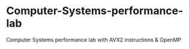 # Computer-Systems-performance-lab
Computer Systems performance lab with AVX2 instructions &amp; OpenMP
